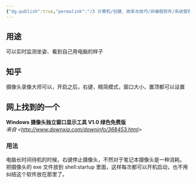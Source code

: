 ```yaml
---
{"dg-publish":true,"permalink":"/3 计算机/创建、效率与技巧/非编程软件/系统管理工具/摄像头软件/","title":"摄像头软件"}
---
```



## 用途
可以实时监测坐姿、看到自己用电脑的样子
## 知乎
摄像头录像大师可以，开启之后，右键，精简模式，窗口大小，置顶都可以设置
## 网上找到的一个
**Windows 摄像头独立窗口显示工具 V1.0 绿色免费版**  
*来自 \<<http://www.downxia.com/downinfo/368453.html>\>*
### 用法
电脑长时间待机的时候，右键停止摄像头，不然对于笔记本摄像头是一种消耗。  
把摄像头的 exe 文件放到 shell:startup 里面，这样每次都可以开机启动，也不用纠结这个软件放在那里了。